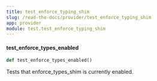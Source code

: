 ```yaml
---
title: test_enforce_typing_shim
slug: /read-the-docs/provider/test_enforce_typing_shim
app: provider
module: test.test_enforce_typing_shim
---
```

#### test\_enforce\_types\_enabled

```python
def test_enforce_types_enabled()
```

Tests that enforce_types_shim is currently enabled.

